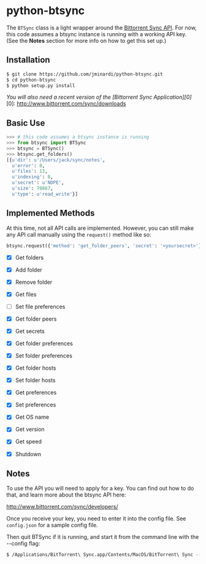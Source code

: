 python-btsync
=============

The `BTSync` class is a light wrapper around the [Bittorrent Sync API][1].
For now, this code assumes a btsync instance is running with a working API key.
(See the **Notes** section for more info on how to get this set up.)

[1]: http://www.bittorrent.com/sync/developers/api

Installation
------------
```bash
$ git clone https://github.com/jminardi/python-btsync.git
$ cd python-btsync
$ python setup.py install
```
_You will also need a recent version of the [Bittorrent Sync Application][0]_
[0]: http://www.bittorrent.com/sync/downloads


Basic Use
---------

```python
>>> # this code assumes a btsync instance is running
>>> from btsync import BTSync
>>> btsync = BTSync()
>>> btsync.get_folders()
[{u'dir': u'/Users/jack/sync/notes',
  u'error': 0,
  u'files': 13,
  u'indexing': 0,
  u'secret': u'NOPE',
  u'size': 70867,
  u'type': u'read_write'}]
```

Implemented Methods
-------------------
At this time, not all API calls are implemented. However, you can still 
make any API call manually using the `request()` method like so:

```python
btsync.request({'method': 'get_folder_peers', 'secret': '<yoursecret>'})
```

* [x] Get folders
* [x] Add folder
* [x] Remove folder
* [x] Get files
* [ ] Set file preferences
* [X] Get folder peers
* [x] Get secrets
* [X] Get folder preferences
* [X] Set folder preferences
* [X] Get folder hosts
* [X] Set folder hosts
* [X] Get preferences
* [X] Set preferences
* [X] Get OS name
* [X] Get version
* [X] Get speed
* [X] Shutdown


Notes
-----

To use the API you will need to apply for a key. You can find out
how to do that, and learn more about the btsync API here:

<http://www.bittorrent.com/sync/developers/>
        
Once you receive your key, you need to enter it into the config file.
See `config.json` for a sample config file.

Then quit BTSync if it is running, and start it from the command line with the --config flag:

```bash
$ /Applications/BitTorrent\ Sync.app/Contents/MacOS/BitTorrent\ Sync --config path/to/config.json
```
